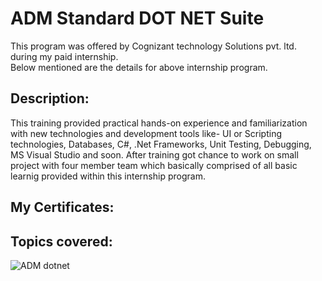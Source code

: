 # ADM Standard DOT NET Suite
This program was offered by Cognizant technology Solutions pvt. ltd. during my paid internship. <br />
Below mentioned are the details for above internship program.


## Description:
This training provided practical hands-on experience and familiarization with new technologies and development tools like- UI or Scripting technologies, Databases, C#, .Net Frameworks, Unit Testing, Debugging, MS Visual Studio and soon. After training got chance to work on small project with four member team which basically comprised of all basic learnig provided within this internship program.


## My Certificates:



## Topics covered:
![ADM dotnet](https://user-images.githubusercontent.com/104192958/210924573-0031c858-3575-4bd4-996c-03ff4afbe17b.png)

